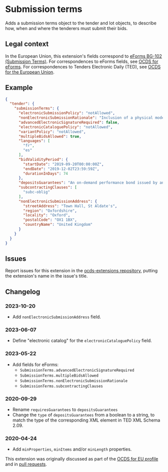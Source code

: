 # Submission terms

Adds a submission terms object to the tender and lot objects, to describe how, when and where the tenderers must submit their bids.

## Legal context

In the European Union, this extension's fields correspond to [eForms BG-102 (Submission Terms)](https://docs.ted.europa.eu/eforms/latest/reference/business-terms/). For correspondences to eForms fields, see [OCDS for eForms](https://standard.open-contracting.org/profiles/eforms/latest/en/). For correspondences to Tenders Electronic Daily (TED), see [OCDS for the European Union](http://standard.open-contracting.org/profiles/eu/latest/en/).

## Example

```json
{
  "tender": {
    "submissionTerms": {
      "electronicSubmissionPolicy": "notAllowed",
      "nonElectronicSubmissionRationale": "Inclusion of a physical model",
      "advancedElectronicSignatureRequired": false,
      "electronicCataloguePolicy": "notAllowed",
      "variantPolicy": "notAllowed",
      "multipleBidsAllowed": true,
      "languages": [
        "fr",
        "es"
      ],
      "bidValidityPeriod": {
        "startDate": "2019-09-20T00:00:00Z",
        "endDate": "2019-12-02T23:59:59Z",
        "durationInDays": 74
      },
      "depositsGuarantees": "An on-demand performance bond issued by an entity that the Contracting Entity judges to be acceptable (e.g. a bank or insurance company) and whose value is a percentage of the total contract price.",
      "subcontractingClauses": [
        "subc-oblig"
      ],
      "nonElectronicSubmissionAddress": {
        "streetAddress": "Town Hall, St Aldate's",
        "region": "Oxfordshire",
        "locality": "Oxford",
        "postalCode": "OX1 1BX",
        "countryName": "United Kingdom"
      }
    }
  }
}
```

## Issues

Report issues for this extension in the [ocds-extensions repository](https://github.com/open-contracting/ocds-extensions/issues), putting the extension's name in the issue's title.

## Changelog

### 2023-10-20

* Add `nonElectronicSubmissionAddress` field.

### 2023-06-07

* Define "electronic catalog" for the `electronicCataloguePolicy` field.

### 2023-05-22

* Add fields for eForms:
  * `SubmissionTerms.advancedElectronicSignatureRequired`
  * `SubmissionTerms.multipleBidsAllowed`
  * `SubmissionTerms.nonElectronicSubmissionRationale`
  * `SubmissionTerms.subcontractingClauses`

### 2020-09-29

* Rename `requiresGuarantees` to `depositsGuarantees`
* Change the `type` of `depositsGuarantees` from a boolean to a string, to match the type of the corresponding XML element in TED XML Schema 2.09.

### 2020-04-24

* Add `minProperties`, `minItems` and/or `minLength` properties.

This extension was originally discussed as part of the [OCDS for EU profile](https://github.com/open-contracting-extensions/european-union/issues) and in [pull requests](https://github.com/open-contracting-extensions/ocds_submissionTerms_extension/pulls?q=is%3Apr+is%3Aclosed).
